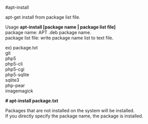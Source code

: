 #apt-install

apt-get install from package list file.  

Usage
**apt-install [package name | package list file]**  
package name: APT .deb package name.  
package list file: write package name list to text file.
  
ex) package.txt  
git  
php5  
php5-cli  
php5-cgi  
php5-sqlite  
sqlite3  
php-pear  
imagemagick  
  
**# apt-install package.txt**  
  
Packages that are not installed on the system will be installed.  
If you directly specify the package name, the package is installed.  


